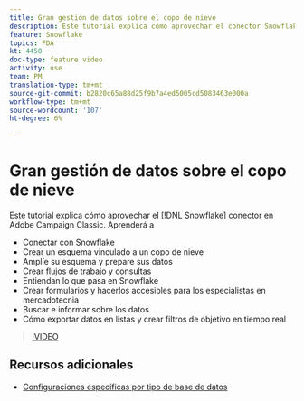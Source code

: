 ```yaml
---
title: Gran gestión de datos sobre el copo de nieve
description: Este tutorial explica cómo aprovechar el conector Snowflake en Adobe Campaign Classic
feature: Snowflake
topics: FDA
kt: 4450
doc-type: feature video
activity: use
team: PM
translation-type: tm+mt
source-git-commit: b2820c65a88d25f9b7a4ed5005cd5083463e000a
workflow-type: tm+mt
source-wordcount: '107'
ht-degree: 6%

---
```



# Gran gestión de datos sobre el copo de nieve

Este tutorial explica cómo aprovechar el [!DNL Snowflake] conector en Adobe Campaign Classic.
Aprenderá a

* Conectar con Snowflake
* Crear un esquema vinculado a un copo de nieve
* Amplíe su esquema y prepare sus datos
* Crear flujos de trabajo y consultas
* Entiendan lo que pasa en Snowflake
* Crear formularios y hacerlos accesibles para los especialistas en mercadotecnia
* Buscar e informar sobre los datos
* Cómo exportar datos en listas y crear filtros de objetivo en tiempo real

>[!VIDEO](https://video.tv.adobe.com/v/31588?quality=12&learn=on)

## Recursos adicionales

* [Configuraciones específicas por tipo de base de datos](https://docs.adobe.com/content/help/en/campaign-classic/using/getting-started/accessing-external-database/specific-configuration-database.html)
